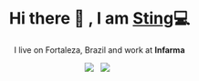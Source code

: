 


<h1 align='center'> Hi there 👋 , I am <a href="https://github.com/stings8">Sting</a>💻 </h1>

<p align='center'>
  I live on Fortaleza, Brazil and work at <b>Infarma</b> 
</p>

<p align='center'> 
 <a href="https://www.linkedin.com/in/stings8/"><img src="https://img.shields.io/badge/linkedin-%230077B5.svg?&style=for-the-badge&logo=linkedin&logoColor=white" /></a>&nbsp;&nbsp;
  <a href="mailto:stingufc@gmail.com?subject=Olá%20Sting"><img src="https://img.shields.io/badge/gmail-%23D14836.svg?&style=for-the-badge&logo=gmail&logoColor=white" /></a>&nbsp;&nbsp;

</p>

<!--
Here are some ideas to get you started:

- 🔭 I’m currently working on ...
- 🌱 I’m currently learning ...
- 👯 I’m looking to collaborate on ...
- 🤔 I’m looking for help with ...
- 💬 Ask me about ...
- 📫 How to reach me: ...
- 😄 Pronouns: ...
- ⚡ Fun fact: ...



<h4> 🔭 I’m currently working with ...</h4>

<p >
  <img src="https://img.shields.io/badge/html5%20-%23e34f26.svg?&style=for-the-badge&logo=html5&logoColor=white" />&nbsp;&nbsp;<img src="https://img.shields.io/badge/css3%20-%231572B6.svg?&style=for-the-badge&logo=css3&logoColor=white" />&nbsp;&nbsp;<img src="https://img.shields.io/badge/jquery%20-%230769ad.svg?&style=for-the-badge&logo=jquery&logoColor=white" />&nbsp;&nbsp;<img src="https://img.shields.io/badge/javascript%20-%23F7DF1E.svg?&style=for-the-badge&logo=javascript&logoColor=white" />&nbsp;&nbsp;
</p>

-->
<!--

[![Top Langs](https://github-readme-stats.vercel.app/api/top-langs/?username=stings8)](https://github.com/stings8/github-readme-stats)

- Compact layout

[![Top Langs](https://github-readme-stats.vercel.app/api/top-langs/?username=stings8&layout=compact)](https://github.com/stings8/github-readme-stats)

-->


